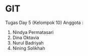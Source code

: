 # GIT
Tugas Day 5 (Kelompok 10)
Anggota :
1. Nindya Permatasari
2. Dina Oktavia
3. Nurul Badriyah
4. Nining Solikhah
